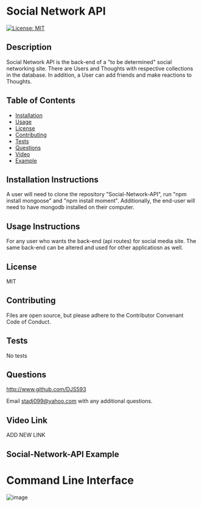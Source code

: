 # **Social Network API**
  [![License: MIT](https://img.shields.io/badge/License-MIT-yellow.svg)](https://opensource.org/licenses/MIT)

  ## Description 
  Social Network API is the back-end of a "to be determined" social networking site.  There are Users and Thoughts with respective collections in the database.  In addition, a User can add friends and make reactions to Thoughts.   
  
  ## Table of Contents
  * [Installation](#installation)
  * [Usage](#usage)
  * [License](#license)
  * [Contributing](#contributing)
  * [Tests](#tests) 
  * [Questions](#questions)
  * [Video](#video)
  * [Example](#example)
  
  ## Installation Instructions <a name="installation"></a> 
  A user will need to clone the repository "Social-Network-API", run "npm install mongoose" and "npm install moment".  Additionally, the end-user will need to have mongodb installed on their computer.    
  
  ## Usage Instructions <a name="usage"></a>
  For any user who wants the back-end (api routes) for social media site.  The same back-end can be altered and used for other applicatiosn as well.

  ## License <a name="license"></a>
  MIT
  
  ## Contributing <a name="contributing"></a>
  Files are open source, but please adhere to the Contributor Convenant Code of Conduct.
  
  ## Tests <a name="tests"></a>
  No tests

  ## Questions <a name="questions"></a>
  http://www.github.com/DJS593
  
  Email stadj099@yahoo.com with any additional questions. 
 
  ## Video Link<a name="video"></a>
  ADD NEW LINK
  
  ## Social-Network-API Example<a name="example"></a>
  # Command Line Interface
  ![image](https://user-images.githubusercontent.com/61851131/87254908-23258f00-c43b-11ea-973c-00616af7c751.png)
